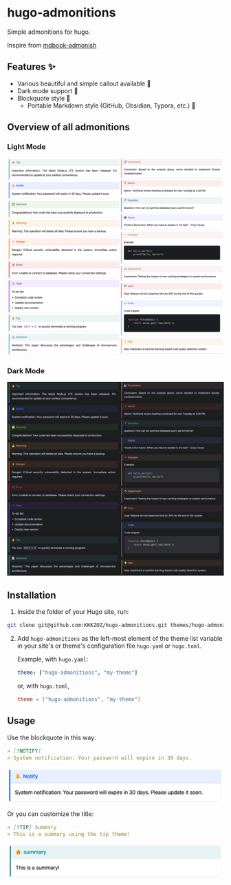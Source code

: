 # hugo-admonitions

Simple admonitions for hugo.

Inspire from [mdbook-admonish](https://tommilligan.github.io/mdbook-admonish/)


## Features ✨

- Various beautiful and simple callout available 🎨
- Dark mode support 🌙
- Blockquote style 💬
  - Portable Markdown style (GitHub, Obsidian, Typora, etc.) 📝


## Overview of all admonitions

### Light Mode

![light-callout](./light-callout.png)

### Dark Mode

![dark-callout](./dark-callout.png)

## Installation

1. Inside the folder of your Hugo site, run:

```bash
git clone git@github.com:KKKZOZ/hugo-admonitions.git themes/hugo-admonitions

```

2. Add `hugo-admonitions` as the left-most element of the theme list variable in your site's or theme's configuration file `hugo.yam`l or `hugo.toml`.

    Example, with `hugo.yaml`:

    ```yaml
    theme: ["hugo-admonitions", "my-theme"]
    ```

    or, with `hugo.toml`,

    ```toml
    theme = ["hugo-admonitions", "my-theme"]
    ```

## Usage

Use the blockquote in this way:

```markdown
> [!NOTIFY]
> System notification: Your password will expire in 30 days.

```

![usage-1](./usage-1.png)

Or you can customize the title:

```markdown
> [!TIP] Summary
> This is a summary using the tip theme!
```

![usage-2](./usage-2.png)
